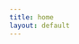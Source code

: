```yaml
---
title: home
layout: default
---
```


<script src="https://cdn.rawgit.com/simpyll/simpyll/gh-pages/_includes/assets/scripts/table.js"><script>

<style>
table.example {
	border:1px solid black;
	border-collapse:collapse;
}
table.example th, table.example td {
	border:1px solid #aaaaaa;
	padding: 2px 15px 2px 15px;
}
table.example thead th {
	background-color:#ccccff;
}
table.example tfoot td {
	background-color:#ffccff;
}

table.example tr.tbody_header {
	font-weight:bold;
	text-align:center;
	background-color:#dddddd;
}

table.example a.pagelink {
	padding-left:5px;
	padding-right:5px;
	border:1px solid #666666;
	margin:0px 5px 0px 5px;
}
table.example a.currentpage {
	background-color:yellow;
}
/* Striping */
tr.alternate {
	background-color:#ffffcc;
}

/* Sorting */
th.table-sortable {
	cursor:pointer;
	background-image:url("sortable.gif");
	background-position:center left;
	background-repeat:no-repeat;
	padding-left:12px;
}
th.table-sorted-asc {
	background-image:url("sorted_up.gif");
	background-position:center left;
	background-repeat:no-repeat;
}
th.table-sorted-desc {
	background-image:url("sorted_down.gif");
	background-position:center left;
	background-repeat:no-repeat;
}
th.table-filtered {
	background-image:url("filter.gif");
	background-position:center left;
	background-repeat:no-repeat;
}
select.table-autofilter {
	font-size:smaller;
}

/* Examples which stray from the default */
table.altstripe tr.alternate2 {
	background-color:#ccffff;
}

/* Sort Icon Styles */
table.sort01 th.table-sortable { background-image:url("icons/01_unsorted.gif"); }
table.sort01 th.table-sorted-asc { background-image:url("icons/01_ascending.gif"); }
table.sort01 th.table-sorted-desc { background-image:url("icons/01_descending.gif"); }

table.sort02 th.table-sortable { background-image:none; padding-left:16px; }
table.sort02 th.table-sorted-asc { background-image:url("icons/02_ascending.gif"); }
table.sort02 th.table-sorted-desc { background-image:url("icons/02_descending.gif"); }

table.sort03 th.table-sortable { background-image:none; }
table.sort03 th.table-sorted-asc { background-image:url("icons/03_ascending.gif"); }
table.sort03 th.table-sorted-desc { background-image:url("icons/03_descending.gif"); }

table.sort04 th.table-sortable { background-image:none; }
table.sort04 th.table-sorted-asc { background-image:url("icons/04_ascending.gif"); }
table.sort04 th.table-sorted-desc { background-image:url("icons/04_descending.gif"); }

table.sort05 th.table-sortable { background-image:url("icons/05_unsorted.gif"); padding-left:16px;}
table.sort05 th.table-sorted-asc { background-image:url("icons/05_ascending.gif"); }
table.sort05 th.table-sorted-desc { background-image:url("icons/05_descending.gif"); }

table.sort06 th.table-sortable { background-image:none; padding-left:16px;}
table.sort06 th.table-sorted-asc { background-image:url("icons/06_ascending.gif"); }
table.sort06 th.table-sorted-desc { background-image:url("icons/06_descending.gif"); }

table.sort07 th.table-sortable { background-image:none; }
table.sort07 th.table-sorted-asc { background-image:url("icons/07_ascending.gif"); }
table.sort07 th.table-sorted-desc { background-image:url("icons/07_descending.gif"); }

table.sort08 th.table-sortable { background-image:none; }
table.sort08 th.table-sorted-asc { background-image:url("icons/08_ascending.gif"); }
table.sort08 th.table-sorted-desc { background-image:url("icons/08_descending.gif"); }

table.sort09 th.table-sortable { background-image:none; padding-left:30px;}
table.sort09 th.table-sorted-asc { background-image:url("icons/09_ascending.gif"); }
table.sort09 th.table-sorted-desc { background-image:url("icons/09_descending.gif"); }

table.sort10 th.table-sortable { background-image:url("icons/10_unsorted.gif"); }
table.sort10 th.table-sorted-asc { background-image:url("icons/10_ascending.gif"); }
table.sort10 th.table-sorted-desc { background-image:url("icons/10_descending.gif"); }

table.sort11 th.table-sortable { background-image:url("icons/11_unsorted.gif");padding-left:24px; }
table.sort11 th.table-sorted-asc { background-image:url("icons/11_ascending.gif"); }
table.sort11 th.table-sorted-desc { background-image:url("icons/11_descending.gif"); }

table.sort12 th.table-sortable { background-image:none; }
table.sort12 th.table-sorted-asc { background-image:url("icons/12_ascending.gif"); }
table.sort12 th.table-sorted-desc { background-image:url("icons/12_descending.gif"); }

table.sort13 th.table-sortable { background-image:none; }
table.sort13 th.table-sorted-asc { background-image:url("icons/13_ascending.gif"); }
table.sort13 th.table-sorted-desc { background-image:url("icons/13_descending.gif"); }

table.sort14 th.table-sortable { background-image:none; }
table.sort14 th.table-sorted-asc { background-image:url("icons/14_ascending.gif"); }
table.sort14 th.table-sorted-desc { background-image:url("icons/14_descending.gif"); }

table.sort15 th.table-sortable { background-image:none; }
table.sort15 th.table-sorted-asc { background-image:url("icons/15_ascending.gif"); }
table.sort15 th.table-sorted-desc { background-image:url("icons/15_descending.gif"); }

table.sort16 th.table-sortable { background-image:none; }
table.sort16 th.table-sorted-asc { background-image:url("icons/16_ascending.gif"); }
table.sort16 th.table-sorted-desc { background-image:url("icons/16_descending.gif"); }

table.sort17 th.table-sortable { background-image:none; }
table.sort17 th.table-sorted-asc { background-image:url("icons/17_ascending.gif"); }
table.sort17 th.table-sorted-desc { background-image:url("icons/17_descending.gif"); }

table.sort18 th.table-sortable { background-image:url("icons/18_unsorted.gif"); }
table.sort18 th.table-sorted-asc { background-image:url("icons/18_ascending.gif"); }
table.sort18 th.table-sorted-desc { background-image:url("icons/18_descending.gif"); }

table.sort19 th.table-sortable { background-image:url("icons/19_unsorted.gif");padding-left:24px; }
table.sort19 th.table-sorted-asc { background-image:url("icons/19_ascending.gif"); }
table.sort19 th.table-sorted-desc { background-image:url("icons/19_descending.gif"); }

/* Icons box */
.iconset {
	margin:5px;
	border:1px solid #cccccc;
	border-color:#cccccc #666666 #666666 #cccccc;
	text-align:center;
	cursor:pointer;
	width:100px;
}
.iconset img {
	margin:3px;
}

/* Documentation */
tr.doc_section {
	font-weight:bold;
	text-align:center;
	background-color:#dddddd;
}

</style>

<table class="example table-stripeclass:alternate" id="TABLE_4">
<thead>
	<tr>
		<th colspan="4">Table Filtering</th>
	</tr>
	<tr>
		<th class="filterable">Index</th>
		<th class="filterable">Number</th>
		<th class="filterable">Name</th>
		<th class="filterable">Amount</th>
	</tr>
	<tr>
		<th>Filter:</th>
		<th><select onchange="Table.filter(this,this)"><option value="">All</option><option value="0">0</option><option value="1">1</option><option value="2">2</option><option value="3">3</option><option value="4">4</option><option value="5">5</option></select></th>
		<th><input name="filter" size="8" onkeyup="Table.filter(this,this)"></th>
		<th><select onchange="Table.filter(this,this)"><option value="function(){return true;}">All</option><option value="function(val){return parseFloat(val.replace(/\$/,''))>1;}">&gt; $1</option><option value="function(val){return parseFloat(val.replace(/\$/,''))<=1;}">&lt;= $1</option></select></th>
	</tr>
</thead>
<tbody>
	<tr>
		<td>0</td>
		<td>0</td>
		<td>Bill</td>
		<td>$1.03</td>
	</tr>
	<tr class="alternate">
		<td>1</td>
		<td>1</td>
		<td>Joe</td>
		<td>$1.83</td>
	</tr>
	<tr>
		<td>2</td>
		<td>2</td>
		<td>Bob</td>
		<td>$1.83</td>
	</tr>
	<tr class="alternate">
		<td>3</td>
		<td>3</td>
		<td>Matt</td>
		<td>$1.43</td>
	</tr>
	<tr>
		<td>4</td>
		<td>4</td>
		<td>Mark</td>
		<td>$1.33</td>
	</tr>
	<tr class="alternate">
		<td>5</td>
		<td>0</td>
		<td>Tom</td>
		<td>$1.93</td>
	</tr>
	<tr>
		<td>6</td>
		<td>1</td>
		<td>Jake</td>
		<td>$0.93</td>
	</tr>
	<tr class="alternate">
		<td>7</td>
		<td>2</td>
		<td>Greg</td>
		<td>$1.53</td>
	</tr>
	<tr>
		<td>8</td>
		<td>3</td>
		<td>Bill</td>
		<td>$1.73</td>
	</tr>
	<tr class="alternate">
		<td>9</td>
		<td>4</td>
		<td>Joe</td>
		<td>$0.63</td>
	</tr>
	<tr>
		<td>10</td>
		<td>0</td>
		<td>Bob</td>
		<td>$1.73</td>
	</tr>
	<tr class="alternate">
		<td>11</td>
		<td>1</td>
		<td>Matt</td>
		<td>$0.63</td>
	</tr>
	<tr>
		<td>12</td>
		<td>2</td>
		<td>Mark</td>
		<td>$1.23</td>
	</tr>
	<tr class="alternate">
		<td>13</td>
		<td>3</td>
		<td>Tom</td>
		<td>$0.63</td>
	</tr>
	<tr>
		<td>14</td>
		<td>4</td>
		<td>Jake</td>
		<td>$1.43</td>
	</tr>
	<tr class="alternate">
		<td>15</td>
		<td>0</td>
		<td>Greg</td>
		<td>$1.63</td>
	</tr>
	<tr>
		<td>16</td>
		<td>1</td>
		<td>Bill</td>
		<td>$0.93</td>
	</tr>
	<tr class="alternate">
		<td>17</td>
		<td>2</td>
		<td>Joe</td>
		<td>$1.53</td>
	</tr>
	<tr>
		<td>18</td>
		<td>3</td>
		<td>Bob</td>
		<td>$1.53</td>
	</tr>
	<tr class="alternate">
		<td>19</td>
		<td>4</td>
		<td>Matt</td>
		<td>$1.73</td>
	</tr>
	<tr>
		<td>20</td>
		<td>0</td>
		<td>Mark</td>
		<td>$1.63</td>
	</tr>
	<tr class="alternate">
		<td>21</td>
		<td>1</td>
		<td>Tom</td>
		<td>$0.73</td>
	</tr>
	<tr>
		<td>22</td>
		<td>2</td>
		<td>Jake</td>
		<td>$1.43</td>
	</tr>
	<tr class="alternate">
		<td>23</td>
		<td>3</td>
		<td>Greg</td>
		<td>$1.23</td>
	</tr>
	<tr>
		<td>24</td>
		<td>4</td>
		<td>Bill</td>
		<td>$0.23</td>
	</tr>
	<tr class="alternate">
		<td>25</td>
		<td>0</td>
		<td>Joe</td>
		<td>$1.03</td>
	</tr>
	<tr>
		<td>26</td>
		<td>1</td>
		<td>Bob</td>
		<td>$0.53</td>
	</tr>
	<tr class="alternate">
		<td>27</td>
		<td>2</td>
		<td>Matt</td>
		<td>$0.73</td>
	</tr>
	<tr>
		<td>28</td>
		<td>3</td>
		<td>Mark</td>
		<td>$0.03</td>
	</tr>
	<tr class="alternate">
		<td>29</td>
		<td>4</td>
		<td>Tom</td>
		<td>$1.03</td>
	</tr>
	<tr>
		<td>30</td>
		<td>0</td>
		<td>Jake</td>
		<td>$1.63</td>
	</tr>
	<tr class="alternate">
		<td>31</td>
		<td>1</td>
		<td>Greg</td>
		<td>$1.03</td>
	</tr>
	<tr>
		<td>32</td>
		<td>2</td>
		<td>Bill</td>
		<td>$0.83</td>
	</tr>
	<tr class="alternate">
		<td>33</td>
		<td>3</td>
		<td>Joe</td>
		<td>$1.33</td>
	</tr>
	<tr>
		<td>34</td>
		<td>4</td>
		<td>Bob</td>
		<td>$0.43</td>
	</tr>
</tbody>
</table>
